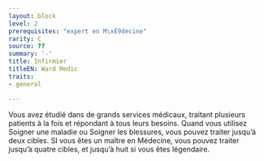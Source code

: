 ```yaml
---
layout: block
level: 2
prerequisites: "expert en M\xE9decine"
rarity: C
source: ??
summary: '-'
title: Infirmier
titleEN: Ward Medic
traits:
- general

---
```


<p>Vous avez étudié dans de grands services médicaux, traitant plusieurs patients à la fois et répondant à tous leurs besoins. Quand vous utilisez Soigner une maladie ou Soigner les blessures, vous pouvez traiter jusqu’à deux cibles. SI vous êtes un maître en Médecine, vous pouvez traiter jusqu’à quatre cibles, et jusqu’à huit si vous êtes légendaire.</p>